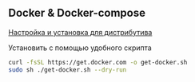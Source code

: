## Docker & Docker-compose

[Настройка и установка для дистрибутива](https://docs.docker.com/engine/install/)

Установить с помощью удобного скрипта 
```bash
curl -fsSL https://get.docker.com -o get-docker.sh
sudo sh ./get-docker.sh --dry-run
```

